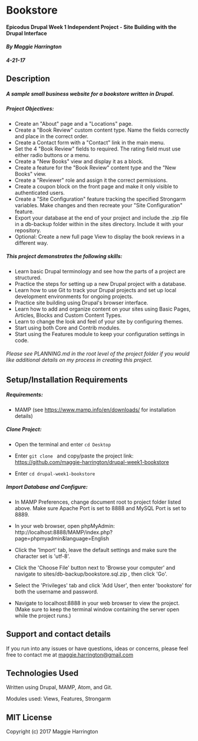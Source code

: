 # Bookstore

#### Epicodus Drupal Week 1 Independent Project - Site Building with the Drupal Interface

#### _By Maggie Harrington_
##### _4-21-17_


## Description

##### _A sample small business website for a bookstore written in Drupal_.

##### Project Objectives:

* Create an "About" page and a "Locations" page.
* Create a "Book Review" custom content type. Name the fields correctly and place in the correct order.
* Create a Contact form with a "Contact" link in the main menu.
* Set the 4 "Book Review" fields to required. The rating field must use either radio buttons or a menu.
* Create a "New Books" view and display it as a block.
* Create a feature for the "Book Review" content type and the "New Books" view.
* Create a "Reviewer" role and assign it the correct permissions.
* Create a coupon block on the front page and make it only visible to authenticated users.
* Create a "Site Configuration" feature tracking the specified Strongarm variables. Make changes and then recreate your "Site Configuration" feature.
* Export your database at the end of your project and include the .zip file in a db-backup folder within in the sites directory. Include it with your repository.
* Optional: Create a new full page View to display the book reviews in a different way.

##### This project demonstrates the following skills:

* Learn basic Drupal terminology and see how the parts of a project are structured.
* Practice the steps for setting up a new Drupal project with a database.
* Learn how to use Git to track your Drupal projects and set up local development environments for ongoing projects.
* Practice site building using Drupal's browser interface.
* Learn how to add and organize content on your sites using Basic Pages, Articles, Blocks and Custom Content Types.
* Learn to change the look and feel of your site by configuring themes.
* Start using both Core and Contrib modules.
* Start using the Features module to keep your configuration settings in code.

###### Please see PLANNING.md in the root level of the project folder if you would like additional details on my process in creating this project.


## Setup/Installation Requirements

##### Requirements:

* MAMP (see https://www.mamp.info/en/downloads/ for installation details)


##### Clone Project:

* Open the terminal and enter `cd Desktop`

* Enter `git clone ` and copy/paste the project link: https://github.com/maggie-harrington/drupal-week1-bookstore

* Enter `cd drupal-week1-bookstore`


##### Import Database and Configure:

* In MAMP Preferences, change document root to project folder listed above. Make sure Apache Port is set to 8888 and MySQL Port is set to 8889.

* In your web browser, open phpMyAdmin: http://localhost:8888/MAMP/index.php?page=phpmyadmin&language=English

* Click the 'Import' tab, leave the default settings and make sure the character set is 'utf-8'.

* Click the 'Choose File' button next to 'Browse your computer' and navigate to sites/db-backup/bookstore.sql.zip , then click 'Go'.

* Select the 'Privileges' tab and click 'Add User', then enter 'bookstore' for both the username and password.

* Navigate to localhost:8888 in your web browser to view the project. (Make sure to keep the terminal window containing the server open while the project runs.)


## Support and contact details

If you run into any issues or have questions, ideas or concerns, please feel free to contact me at maggie.harrington@gmail.com


## Technologies Used

Written using Drupal, MAMP, Atom, and Git.

Modules used: Views, Features, Strongarm


## MIT License

Copyright (c) 2017 Maggie Harrington
